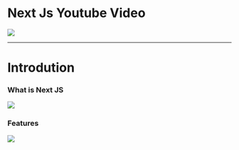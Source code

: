<h1>Next Js Youtube Video</h1>
<a href="https://youtu.be/GowPe3iiqTs?si=yogdRaoWMYp34Oqo"><img src="https://github.com/Yogaprasadmk/Next_JS-Complete-A-to-z-Course/assets/120255515/19ed00bd-4f51-4c3d-8040-f150687323c6"></a>
<br/>
<hr/>
<h1>Introdution</h1>

<h3>What is Next JS</h3>
<img src="https://github.com/Yogaprasadmk/Next_JS-Complete-A-to-z-Course/assets/120255515/fba275a1-01d2-4c0e-9732-29ebc9abe8f0">
<br/>
<h3>Features</h3>
<img src="https://github.com/Yogaprasadmk/Next_JS-Complete-A-to-z-Course/assets/120255515/24f07a53-6daf-4462-a7bf-97175f49a3b0"/>
<br/>
